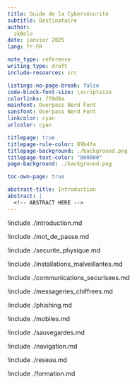```yaml
---
title: Guide de la Cybersécurité
subtitle: Destinataire
author: 
  zkBolo
date: janvier 2025
lang: fr-FR

note_type: reference
writing_type: draft
include-resources: src

listings-no-page-break: false
code-block-font-size: \scriptsize
colorlinks: ff0d8a
mainfont: Overpass Nerd Font
sansfont: Overpass Nerd Font
linkcolor: cyan
urlcolor: cyan

titlepage: true
titlepage-rule-color: 89b4fa
titlepage-background: ./background.png
titlepage-text-color: "000000"
page-background: ./background.png

toc-own-page: true

abstract-title: Introduction
abstract: |
  <!-- ABSTRACT HERE -->
---
```

<!--
!include ./sommaire.md
-->

!include ./introduction.md

!include ./mot_de_passe.md

!include ./securite_physique.md

!include ./installations_malveillantes.md

!include ./communications_securisees.md

!include ./messageries_chiffrees.md

!include ./phishing.md

!include ./mobiles.md

!include ./sauvegardes.md

!include ./navigation.md

!include ./reseau.md

!include ./formation.md